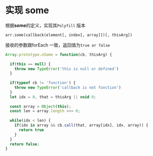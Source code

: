 # 实现 some

根据**some**的定义，实现其`Polyfill` 版本

```
arr.some(callback(element[, index[, array]])[, thisArg])
```

接收的参数跟forEach 一致，返回值为`true or false` 

```javascript
Array.prototype.nSome = function(cb, thisArg) {
  
  if(this == null) {
    throw new TypeError('this is null or defined')
  }
  
  if(typeof cb != 'function') {
    throw new TypeError('callback is not function')
  }
  let idx = 0, that = thisArg || void 0;
  
  const array = Object(this);
  const len = array.length >>> 0;
  
  while(idx < len) {
    if(idx in array && cb.call(that, array[idx], idx, array)) {
      return true
    }
  }
  return false;
}
```